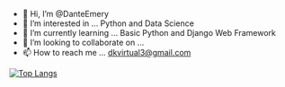 - 👋 Hi, I’m @DanteEmery
- 👀 I’m interested in ... Python and Data Science
- 🌱 I’m currently learning ... Basic Python and Django Web Framework
- 💞️ I’m looking to collaborate on ... 
- 📫 How to reach me ... dkvirtual3@gmail.com

<!---
DanteEmery/DanteEmery is a ✨ special ✨ repository because its `README.md` (this file) appears on your GitHub profile.
You can click the Preview link to take a look at your changes.
--->

[![Top Langs](https://github-readme-stats.vercel.app/api/top-langs/?username=danteemery&theme=calm&show_icons=true&langs_count=8&layout=compact)](https://github.com/anuraghazra/github-readme-stats)
